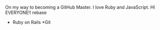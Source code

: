 On my way to becoming a GitHub Master. I love Ruby and JavaScript.
HI EVERYONE!!
rebase

* Ruby on Rails
*Git
